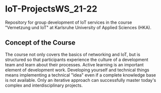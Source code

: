 # IoT-ProjectsWS_21-22
Repository for group development of IoT services in the course "Vernetzung und IoT" at Karlsruhe University of Applied Sciences (HKA). 

## Concept of the Course

The course not only covers the basics of networking and IoT, but is structured so that participants experience the culture of a development team and learn about their processes. 
Active learning is an important element of development work. Developing yourself and technical things means implementing a technical "idea" even if a complete knowledge base is not available.  Only an iterative approach can successfully master today's complex and interdisciplinary projects. 




